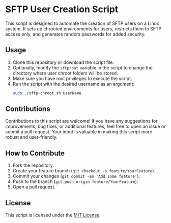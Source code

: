 # SFTP User Creation Script

This script is designed to automate the creation of SFTP users on a Linux system. It sets up chrooted environments for users, restricts them to SFTP access only, and generates random passwords for added security.

## Usage

1. Clone this repository or download the script file.
2. Optionally, modify the `sftproot` variable in the script to change the directory where user chroot folders will be stored.
3. Make sure you have root privileges to execute the script.
4. Run the script with the desired username as an argument:
    ```bash
    sudo ./sftp-chroot.sh UserName
    ```

## Contributions

Contributions to this script are welcome! If you have any suggestions for improvements, bug fixes, or additional features, feel free to open an issue or submit a pull request. Your input is valuable in making this script more robust and user-friendly.

## How to Contribute

1. Fork the repository.
2. Create your feature branch (`git checkout -b feature/YourFeature`).
3. Commit your changes (`git commit -am 'Add some feature'`).
4. Push to the branch (`git push origin feature/YourFeature`).
5. Open a pull request.

## License

This script is licensed under the [MIT License](LICENSE).

